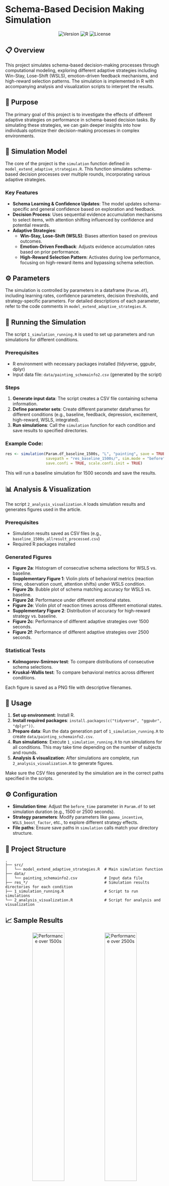 # Schema-Based Decision Making Simulation

<div align="center">
  
![Version](https://img.shields.io/badge/version-1.0.0-blue.svg)
![R](https://img.shields.io/badge/R-%3E%3D%204.0.0-brightgreen.svg)
![License](https://img.shields.io/badge/license-MIT-green.svg)

</div>

## 📋 Overview

This project simulates schema-based decision-making processes through computational modeling, exploring different adaptive strategies including Win-Stay, Lose-Shift (WSLS), emotion-driven feedback mechanisms, and high-reward selection patterns. The simulation is implemented in R with accompanying analysis and visualization scripts to interpret the results.

## 🎯 Purpose

The primary goal of this project is to investigate the effects of different adaptive strategies on performance in schema-based decision tasks. By simulating these strategies, we can gain deeper insights into how individuals optimize their decision-making processes in complex environments.

## 🧠 Simulation Model

The core of the project is the `simulation` function defined in `model_extend_adaptive_strategies.R`. This function simulates schema-based decision processes over multiple rounds, incorporating various adaptive strategies.

### Key Features

- **Schema Learning & Confidence Updates**: The model updates schema-specific and general confidence based on exploration and feedback.
- **Decision Process**: Uses sequential evidence accumulation mechanisms to select items, with attention shifting influenced by confidence and potential rewards.
- **Adaptive Strategies**:
  - **Win-Stay, Lose-Shift (WSLS)**: Biases attention based on previous outcomes.
  - **Emotion-Driven Feedback**: Adjusts evidence accumulation rates based on prior performance.
  - **High-Reward Selection Pattern**: Activates during low performance, focusing on high-reward items and bypassing schema selection.

## ⚙️ Parameters

The simulation is controlled by parameters in a dataframe (`Param.df`), including learning rates, confidence parameters, decision thresholds, and strategy-specific parameters. For detailed descriptions of each parameter, refer to the code comments in `model_extend_adaptive_strategies.R`.

## 🚀 Running the Simulation

The script `1_simulation_running.R` is used to set up parameters and run simulations for different conditions.

### Prerequisites

- R environment with necessary packages installed (tidyverse, ggpubr, dplyr)
- Input data file: `data/painting_schemainfo2.csv` (generated by the script)

### Steps

1. **Generate input data**: The script creates a CSV file containing schema information.
2. **Define parameter sets**: Create different parameter dataframes for different conditions (e.g., baseline, feedback, depression, excitement, high-reward, WSLS, integrated).
3. **Run simulations**: Call the `simulation` function for each condition and save results to specified directories.

### Example Code:

```r
res <- simulation(Param.df_baseline_1500s, "L", "painting", save = TRUE, 
                  savepath = "res_baseline_1500s/", sim.mode = "before", 
                  save.confi = TRUE, scale.confi.init = TRUE)
```

This will run a baseline simulation for 1500 seconds and save the results.

## 📊 Analysis & Visualization

The script `2_analysis_visualization.R` loads simulation results and generates figures used in the article.

### Prerequisites

- Simulation results saved as CSV files (e.g., `baseline_1500s_allresult_processed.csv`)
- Required R packages installed

### Generated Figures

- **Figure 2a**: Histogram of consecutive schema selections for WSLS vs. baseline.
- **Supplementary Figure 1**: Violin plots of behavioral metrics (reaction time, observation count, attention shifts) under WSLS condition.
- **Figure 2b**: Bubble plot of schema matching accuracy for WSLS vs. baseline.
- **Figure 2d**: Performance under different emotional states.
- **Figure 2e**: Violin plot of reaction times across different emotional states.
- **Supplementary Figure 2**: Distribution of accuracy for high-reward strategy vs. baseline.
- **Figure 2c**: Performance of different adaptive strategies over 1500 seconds.
- **Figure 2f**: Performance of different adaptive strategies over 2500 seconds.

### Statistical Tests

- **Kolmogorov-Smirnov test**: To compare distributions of consecutive schema selections.
- **Kruskal-Wallis test**: To compare behavioral metrics across different conditions.

Each figure is saved as a PNG file with descriptive filenames.

## 📝 Usage

1. **Set up environment**: Install R.
2. **Install required packages**: `install.packages(c("tidyverse", "ggpubr", "dplyr"))`.
3. **Prepare data**: Run the data generation part of `1_simulation_running.R` to create `data/painting_schemainfo2.csv`.
4. **Run simulations**: Execute `1_simulation_running.R` to run simulations for all conditions. This may take time depending on the number of subjects and rounds.
5. **Analysis & visualization**: After simulations are complete, run `2_analysis_visualization.R` to generate figures.

Make sure the CSV files generated by the simulation are in the correct paths specified in the scripts.

## ⚙️ Configuration

- **Simulation time**: Adjust the `before_time` parameter in `Param.df` to set simulation duration (e.g., 1500 or 2500 seconds).
- **Strategy parameters**: Modify parameters like `gamma_incentive`, `WSLS_boost_factor`, etc., to explore different strategy effects.
- **File paths**: Ensure save paths in `simulation` calls match your directory structure.

## 📁 Project Structure

```
.
├── src/
│   └── model_extend_adaptive_strategies.R  # Main simulation function
├── data/
│   └── painting_schemainfo2.csv            # Input data file
├── res_*/                                  # Simulation results directories for each condition
├── 1_simulation_running.R                  # Script to run simulations
└── 2_analysis_visualization.R              # Script for analysis and visualization
```

## 📈 Sample Results

<div align="center">
  <img src="path/to/figure_2c.png" width="45%" alt="Performance over 1500s"/>
  <img src="path/to/figure_2f.png" width="45%" alt="Performance over 2500s"/>
</div>

## 👥 Contributors

- [Guobiao Ye](https://github.com/goubiao-ye)

## 📄 License

This project is licensed under the MIT License - see the LICENSE file for details.
